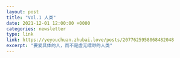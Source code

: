 ```yaml
---
layout: post
title: "Vol.1 人类"
date: 2021-12-01 12:00:00 +0000
categories: newsletter
type: link
link: https://yeyouchuan.zhubai.love/posts/2077625958068482048
excerpt: "要爱具体的人，而不是虚无缥缈的人类"
---
```


